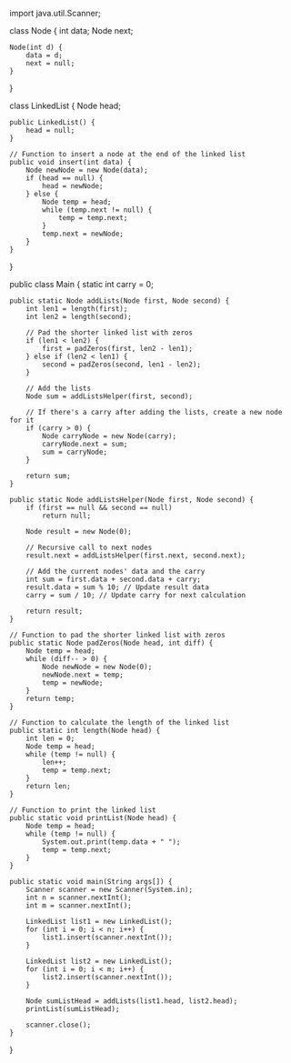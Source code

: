 import java.util.Scanner;

class Node {
    int data;
    Node next;

    Node(int d) {
        data = d;
        next = null;
    }
}

class LinkedList {
    Node head;

    public LinkedList() {
        head = null;
    }

    // Function to insert a node at the end of the linked list
    public void insert(int data) {
        Node newNode = new Node(data);
        if (head == null) {
            head = newNode;
        } else {
            Node temp = head;
            while (temp.next != null) {
                temp = temp.next;
            }
            temp.next = newNode;
        }
    }
}

public class Main {
    static int carry = 0;

    public static Node addLists(Node first, Node second) {
        int len1 = length(first);
        int len2 = length(second);

        // Pad the shorter linked list with zeros
        if (len1 < len2) {
            first = padZeros(first, len2 - len1);
        } else if (len2 < len1) {
            second = padZeros(second, len1 - len2);
        }

        // Add the lists
        Node sum = addListsHelper(first, second);

        // If there's a carry after adding the lists, create a new node for it
        if (carry > 0) {
            Node carryNode = new Node(carry);
            carryNode.next = sum;
            sum = carryNode;
        }

        return sum;
    }

    public static Node addListsHelper(Node first, Node second) {
        if (first == null && second == null)
            return null;

        Node result = new Node(0);

        // Recursive call to next nodes
        result.next = addListsHelper(first.next, second.next);

        // Add the current nodes' data and the carry
        int sum = first.data + second.data + carry;
        result.data = sum % 10; // Update result data
        carry = sum / 10; // Update carry for next calculation

        return result;
    }

    // Function to pad the shorter linked list with zeros
    public static Node padZeros(Node head, int diff) {
        Node temp = head;
        while (diff-- > 0) {
            Node newNode = new Node(0);
            newNode.next = temp;
            temp = newNode;
        }
        return temp;
    }

    // Function to calculate the length of the linked list
    public static int length(Node head) {
        int len = 0;
        Node temp = head;
        while (temp != null) {
            len++;
            temp = temp.next;
        }
        return len;
    }

    // Function to print the linked list
    public static void printList(Node head) {
        Node temp = head;
        while (temp != null) {
            System.out.print(temp.data + " ");
            temp = temp.next;
        }
    }

    public static void main(String args[]) {
        Scanner scanner = new Scanner(System.in);
        int n = scanner.nextInt();
        int m = scanner.nextInt();

        LinkedList list1 = new LinkedList();
        for (int i = 0; i < n; i++) {
            list1.insert(scanner.nextInt());
        }

        LinkedList list2 = new LinkedList();
        for (int i = 0; i < m; i++) {
            list2.insert(scanner.nextInt());
        }

        Node sumListHead = addLists(list1.head, list2.head);
        printList(sumListHead);

        scanner.close();
    }
}
